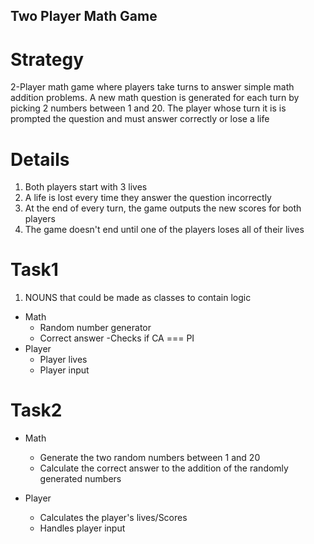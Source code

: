 ## Two Player Math Game

# Strategy


2-Player math game where players take turns to answer simple math addition problems. A new math question is generated for each turn by picking 2 numbers between 1 and 20. The player whose turn it is is prompted the question and must answer correctly or lose a life

# Details

1. Both players start with 3 lives
2. A life is lost every time they answer the question incorrectly
3. At the end of every turn, the game outputs the new scores for both players
4. The game doesn't end until one of the players loses all of their lives

# Task1
1. NOUNS that could be made as classes to contain logic

- Math
  - Random number generator
  - Correct answer
  -Checks if CA === PI
- Player
  - Player lives
  - Player input


# Task2

- Math
  - Generate the two random numbers between 1 and 20
  - Calculate the correct answer to the addition of the randomly generated numbers

- Player
  - Calculates the player's lives/Scores
  - Handles player input

  





